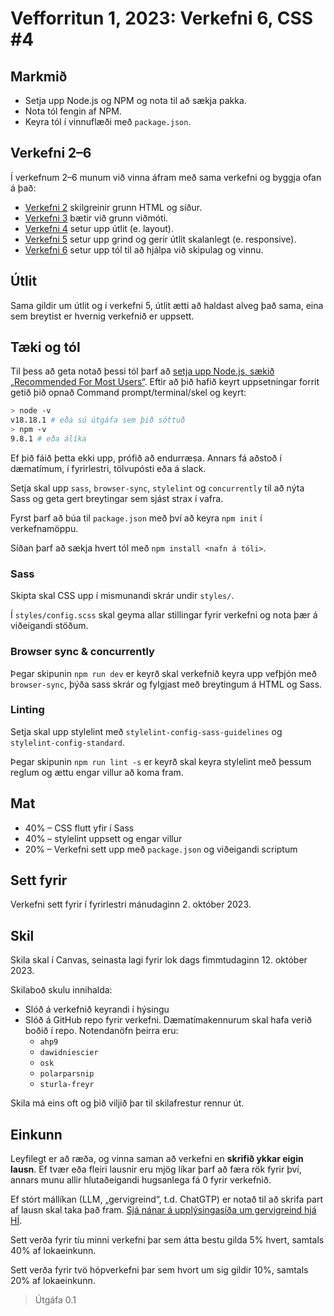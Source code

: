 # Vefforritun 1, 2023: Verkefni 6, CSS #4

## Markmið

- Setja upp Node.js og NPM og nota til að sækja pakka.
- Nota tól fengin af NPM.
- Keyra tól í vinnuflæði með `package.json`.

## Verkefni 2–6

Í verkefnum 2–6 munum við vinna áfram með sama verkefni og byggja ofan á það:

- [Verkefni 2](https://github.com/vefforritun/vef1-2023-v2) skilgreinir grunn HTML og síður.
- [Verkefni 3](https://github.com/vefforritun/vef1-2023-v3) bætir við grunn viðmóti.
- [Verkefni 4](https://github.com/vefforritun/vef1-2023-v4) setur upp útlit (e. layout).
- [Verkefni 5](https://github.com/vefforritun/vef1-2023-v5) setur upp grind og gerir útlit skalanlegt (e. responsive).
- [Verkefni 6](https://github.com/vefforritun/vef1-2023-v6) setur upp tól til að hjálpa við skipulag og vinnu.

## Útlit

Sama gildir um útlit og í verkefni 5, útlit ætti að haldast alveg það sama, eina sem breytist er hvernig verkefnið er uppsett.

## Tæki og tól

Til þess að geta notað þessi tól þarf að [setja upp Node.js, sækið „Recommended For Most Users“](https://nodejs.org/en/). Eftir að þið hafið keyrt uppsetningar forrit getið þið opnað Command prompt/terminal/skel og keyrt:

```bash
> node -v
v18.18.1 # eða sú útgáfa sem þið sóttuð
> npm -v
9.8.1 # eða álíka
```

Ef þið fáið þetta ekki upp, prófið að endurræsa. Annars fá aðstoð í dæmatímum, í fyrirlestri, tölvupósti eða á slack.

Setja skal upp `sass`, `browser-sync`, `stylelint` og `concurrently` til að nýta Sass og geta gert breytingar sem sjást strax í vafra.

Fyrst þarf að búa til `package.json` með því að keyra `npm init` í verkefnamöppu.

Síðan þarf að sækja hvert tól með `npm install <nafn á tóli>`.

### Sass

Skipta skal CSS upp í mismunandi skrár undir `styles/`.

Í `styles/config.scss` skal geyma allar stillingar fyrir verkefni og nota þær á viðeigandi stöðum.

### Browser sync & concurrently

Þegar skipunin `npm run dev` er keyrð skal verkefnið keyra upp vefþjón með `browser-sync`, þýða sass skrár og fylgjast með breytingum á HTML og Sass.

### Linting

Setja skal upp stylelint með `stylelint-config-sass-guidelines` og `stylelint-config-standard`.

Þegar skipunin `npm run lint -s` er keyrð skal keyra stylelint með þessum reglum og ættu engar villur að koma fram.

## Mat

- 40% – CSS flutt yfir í Sass
- 40% – stylelint uppsett og engar villur
- 20% – Verkefni sett upp með `package.json` og viðeigandi scriptum

## Sett fyrir

Verkefni sett fyrir í fyrirlestri mánudaginn 2. október 2023.

## Skil

Skila skal í Canvas, seinasta lagi fyrir lok dags fimmtudaginn 12. október 2023.

Skilaboð skulu innihalda:

- Slóð á verkefnið keyrandi í hýsingu
- Slóð á GitHub repo fyrir verkefni. Dæmatímakennurum skal hafa verið boðið í repo. Notendanöfn þeirra eru:
  - `ahp9`
  - `dawidniescier`
  - `osk`
  - `polarparsnip`
  - `sturla-freyr`

Skila má eins oft og þið viljið þar til skilafrestur rennur út.

## Einkunn

Leyfilegt er að ræða, og vinna saman að verkefni en **skrifið ykkar eigin lausn**. Ef tvær eða fleiri lausnir eru mjög líkar þarf að færa rök fyrir því, annars munu allir hlutaðeigandi hugsanlega fá 0 fyrir verkefnið.

Ef stórt mállíkan (LLM, „gervigreind“, t.d. ChatGTP) er notað til að skrifa part af lausn skal taka það fram. [Sjá nánar á upplýsingasíða um gervigreind hjá HÍ](https://gervigreind.hi.is/).

Sett verða fyrir tíu minni verkefni þar sem átta bestu gilda 5% hvert, samtals 40% af lokaeinkunn.

Sett verða fyrir tvö hópverkefni þar sem hvort um sig gildir 10%, samtals 20% af lokaeinkunn.

> Útgáfa 0.1
